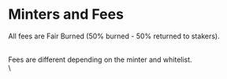 # Minters and Fees

All fees are Fair Burned (50% burned - 50% returned to stakers).

\
Fees are different depending on the minter and whitelist.\
\
